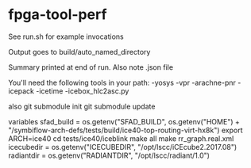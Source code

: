 # fpga-tool-perf

See run.sh for example invocations

Output goes to build/auto_named_directory

Summary printed at end of run. Also note .json file

You'll need the following tools in your path:
-yosys
-vpr
-arachne-pnr
-icepack
-icetime
-icebox_hlc2asc.py

also
git submodule init
git submodule update


variables
sfad_build = os.getenv("SFAD_BUILD", os.getenv("HOME") + "/symbiflow-arch-defs/tests/build/ice40-top-routing-virt-hx8k")
    export ARCH=ice40
    cd tests/ice40/iceblink
    make all
    make rr_graph.real.xml
icecubedir = os.getenv("ICECUBEDIR", "/opt/lscc/iCEcube2.2017.08")
radiantdir = os.getenv("RADIANTDIR", "/opt/lscc/radiant/1.0")

